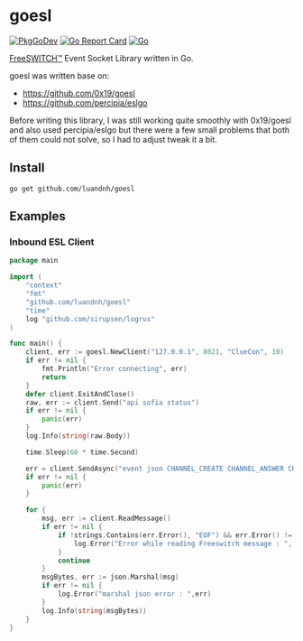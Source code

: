 
# goesl

[![PkgGoDev](https://pkg.go.dev/badge/github.com/luandnh/goesl)](https://pkg.go.dev/github.com/luandnh/goesl)
[![Go Report Card](https://goreportcard.com/badge/github.com/luandnh/goesl)](https://goreportcard.com/report/github.com/luandnh/goesl)
[![Go](https://github.com/luandnh/goesl/actions/workflows/go.yml/badge.svg?branch=v1)](https://github.com/luandnh/goesl/actions/workflows/go.yml)

[FreeSWITCH™](https://freeswitch.com/) Event Socket Library written in Go.

goesl was written base on:

- https://github.com/0x19/goesl
- https://github.com/percipia/eslgo

Before writing this library, I was still working quite smoothly with 0x19/goesl and also used percipia/eslgo but there were a few small problems that both of them could not solve, so I had to adjust tweak it a bit.

## Install

```
go get github.com/luandnh/goesl
```

## Examples

### Inbound ESL Client

```go
package main

import (
	"context"
	"fmt"
	"github.com/luandnh/goesl"
	"time"
    log "github.com/sirupsen/logrus"
)

func main() {
    client, err := goesl.NewClient("127.0.0.1", 8021, "ClueCon", 10)
	if err != nil {
		fmt.Println("Error connecting", err)
		return
	}
	defer client.ExitAndClose()
    raw, err := client.Send("api sofia status")
	if err != nil {
		panic(err)
	}
	log.Info(string(raw.Body))

	time.Sleep(60 * time.Second)

    err = client.SendAsync("event json CHANNEL_CREATE CHANNEL_ANSWER CHANNEL_HANGUP_COMPLETE CHANNEL_PROGRESS_MEDIA")
	if err != nil {
		panic(err)
	}

    for {
		msg, err := client.ReadMessage()
		if err != nil {
			if !strings.Contains(err.Error(), "EOF") && err.Error() != "unexpected end of JSON input" {
				log.Error("Error while reading Freeswitch message : ", err)
			}
			continue
		}
		msgBytes, err := json.Marshal(msg)
		if err != nil {
			log.Error("marshal json error : ",err)
		}
		log.Info(string(msgBytes))
	}
}
```
